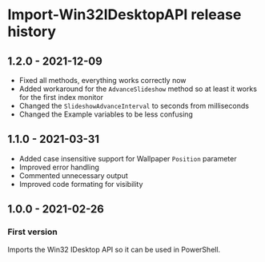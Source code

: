 # Import-Win32IDesktopAPI release history

## 1.2.0 - 2021-12-09

* Fixed all methods, everything works correctly now
* Added workaround for the `AdvanceSlideshow` method so at least it works for the first index monitor
* Changed the `SlideshowAdvanceInterval` to seconds from milliseconds
* Changed the Example variables to be less confusing

## 1.1.0 - 2021-03-31

* Added case insensitive support for Wallpaper `Position` parameter
* Improved error handling
* Commented unnecessary output
* Improved code formating for visibility

## 1.0.0 - 2021-02-26

### First version

Imports the Win32 IDesktop API so it can be used in PowerShell.
